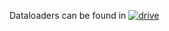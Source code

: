 Dataloaders can be found in [![drive](https://img.shields.io/badge/-dataloaders-blue?logo=googledrive&logoColor=white)](https://drive.google.com/drive/folders/1YpzxU2ibVzxjSbHGenk15n8Wxz5GCJ7p?usp=sharing)
